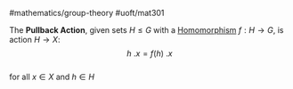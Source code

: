 #mathematics/group-theory #uoft/mat301 

The **Pullback Action**, given sets $H\leq G$ with a [Homomorphism](Homomorphism.md) $f:H\rightarrow G$, is action $H\rightarrow X$:  
$$h \ .x=f(h) \ . x$$  
	for all $x\in X$ and $h\in H$